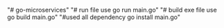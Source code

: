 "# go-microservices" 
"# run file use go run main.go"
"# build exe file use go build main.go"
"#used all dependency  go install main.go"
